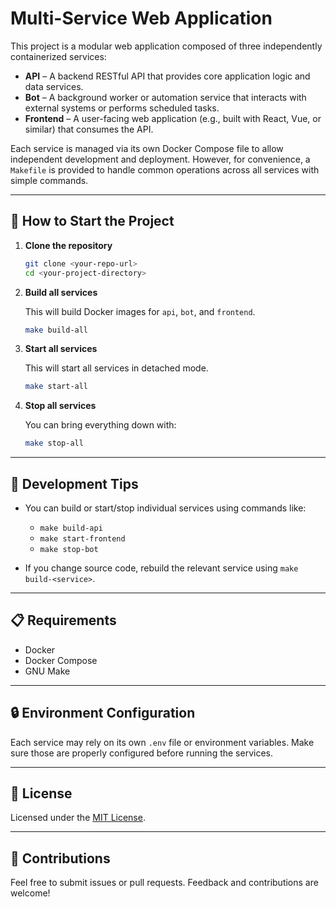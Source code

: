 # Multi-Service Web Application

This project is a modular web application composed of three independently containerized services:

* **API** – A backend RESTful API that provides core application logic and data services.
* **Bot** – A background worker or automation service that interacts with external systems or performs scheduled tasks.
* **Frontend** – A user-facing web application (e.g., built with React, Vue, or similar) that consumes the API.

Each service is managed via its own Docker Compose file to allow independent development and deployment. However, for convenience, a `Makefile` is provided to handle common operations across all services with simple commands.

---

## 🏁 How to Start the Project

1. **Clone the repository**

   ```bash
   git clone <your-repo-url>
   cd <your-project-directory>
   ```

2. **Build all services**

   This will build Docker images for `api`, `bot`, and `frontend`.

   ```bash
   make build-all
   ```

3. **Start all services**

   This will start all services in detached mode.

   ```bash
   make start-all
   ```

4. **Stop all services**

   You can bring everything down with:

   ```bash
   make stop-all
   ```

---

## 💠 Development Tips

* You can build or start/stop individual services using commands like:

  * `make build-api`
  * `make start-frontend`
  * `make stop-bot`
* If you change source code, rebuild the relevant service using `make build-<service>`.

---

## 📋 Requirements

* Docker
* Docker Compose
* GNU Make

---

## 🔒 Environment Configuration

Each service may rely on its own `.env` file or environment variables. Make sure those are properly configured before running the services.

---

## 📄 License

Licensed under the [MIT License](LICENSE).

---

## 🤝 Contributions

Feel free to submit issues or pull requests. Feedback and contributions are welcome!
